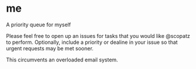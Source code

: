 # me
A priority queue for myself

Please feel free to open up an issues for tasks that you would like @scopatz to perform. 
Optionally, include a priority or dealine in your issue so that urgent requests may be
met sooner.

This circumvents an overloaded email system.
